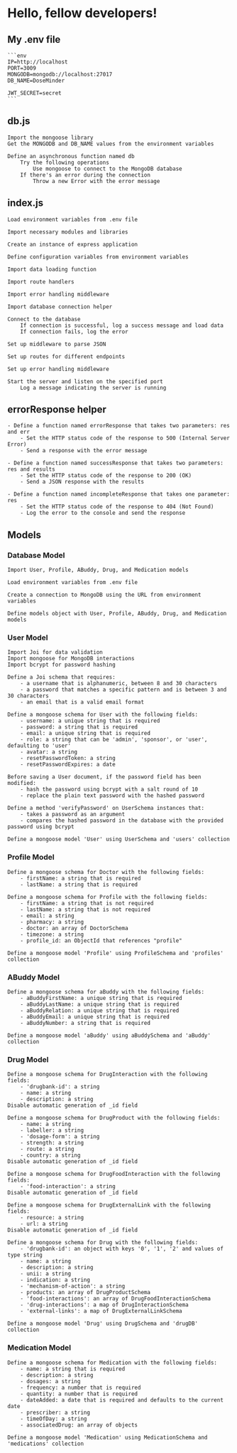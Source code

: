 # Hello, fellow developers!

## My .env file

    ```env
    IP=http://localhost
    PORT=3009
    MONGODB=mongodb://localhost:27017
    DB_NAME=DoseMinder

    JWT_SECRET=secret
    ```

## db.js
    Import the mongoose library
    Get the MONGODB and DB_NAME values from the environment variables

    Define an asynchronous function named db
        Try the following operations
            Use mongoose to connect to the MongoDB database
        If there's an error during the connection
            Throw a new Error with the error message

## index.js
    Load environment variables from .env file
    
    Import necessary modules and libraries

    Create an instance of express application

    Define configuration variables from environment variables

    Import data loading function

    Import route handlers

    Import error handling middleware

    Import database connection helper

    Connect to the database
        If connection is successful, log a success message and load data
        If connection fails, log the error

    Set up middleware to parse JSON

    Set up routes for different endpoints

    Set up error handling middleware

    Start the server and listen on the specified port
        Log a message indicating the server is running


## errorResponse helper

    - Define a function named errorResponse that takes two parameters: res and err
        - Set the HTTP status code of the response to 500 (Internal Server Error)
        - Send a response with the error message

    - Define a function named successResponse that takes two parameters: res and results
        - Set the HTTP status code of the response to 200 (OK)
        - Send a JSON response with the results

    - Define a function named incompleteResponse that takes one parameter: res
        - Set the HTTP status code of the response to 404 (Not Found)
        - Log the error to the console and send the response


## Models

### Database Model

    Import User, Profile, ABuddy, Drug, and Medication models

    Load environment variables from .env file

    Create a connection to MongoDB using the URL from environment variables

    Define models object with User, Profile, ABuddy, Drug, and Medication models

### User Model

    Import Joi for data validation
    Import mongoose for MongoDB interactions
    Import bcrypt for password hashing

    Define a Joi schema that requires:
        - a username that is alphanumeric, between 8 and 30 characters
        - a password that matches a specific pattern and is between 3 and 30 characters
        - an email that is a valid email format

    Define a mongoose schema for User with the following fields:
        - username: a unique string that is required
        - password: a string that is required
        - email: a unique string that is required
        - role: a string that can be 'admin', 'sponsor', or 'user', defaulting to 'user'
        - avatar: a string
        - resetPasswordToken: a string
        - resetPasswordExpires: a date

    Before saving a User document, if the password field has been modified:
        - hash the password using bcrypt with a salt round of 10
        - replace the plain text password with the hashed password

    Define a method 'verifyPassword' on UserSchema instances that:
        - takes a password as an argument
        - compares the hashed password in the database with the provided password using bcrypt

    Define a mongoose model 'User' using UserSchema and 'users' collection

### Profile Model

    Define a mongoose schema for Doctor with the following fields:
        - firstName: a string that is required
        - lastName: a string that is required

    Define a mongoose schema for Profile with the following fields:
        - firstName: a string that is not required
        - lastName: a string that is not required
        - email: a string
        - pharmacy: a string
        - doctor: an array of DoctorSchema
        - timezone: a string
        - profile_id: an ObjectId that references "profile"

    Define a mongoose model 'Profile' using ProfileSchema and 'profiles' collection

### ABuddy Model

    Define a mongoose schema for aBuddy with the following fields:
        - aBuddyFirstName: a unique string that is required
        - aBuddyLastName: a unique string that is required
        - aBuddyRelation: a unique string that is required
        - aBuddyEmail: a unique string that is required
        - aBuddyNumber: a string that is required

    Define a mongoose model 'aBuddy' using aBuddySchema and 'aBuddy' collection

### Drug Model

    Define a mongoose schema for DrugInteraction with the following fields:
        - 'drugbank-id': a string
        - name: a string
        - description: a string
    Disable automatic generation of _id field

    Define a mongoose schema for DrugProduct with the following fields:
        - name: a string
        - labeller: a string
        - 'dosage-form': a string
        - strength: a string
        - route: a string
        - country: a string
    Disable automatic generation of _id field

    Define a mongoose schema for DrugFoodInteraction with the following fields:
        - 'food-interaction': a string
    Disable automatic generation of _id field

    Define a mongoose schema for DrugExternalLink with the following fields:
        - resource: a string
        - url: a string
    Disable automatic generation of _id field

    Define a mongoose schema for Drug with the following fields:
        - 'drugbank-id': an object with keys '0', '1', '2' and values of type string
        - name: a string
        - description: a string
        - unii: a string
        - indication: a string
        - 'mechanism-of-action': a string
        - products: an array of DrugProductSchema
        - 'food-interactions': an array of DrugFoodInteractionSchema
        - 'drug-interactions': a map of DrugInteractionSchema
        - 'external-links': a map of DrugExternalLinkSchema

    Define a mongoose model 'Drug' using DrugSchema and 'drugDB' collection

### Medication Model

    Define a mongoose schema for Medication with the following fields:
        - name: a string that is required
        - description: a string
        - dosages: a string
        - frequency: a number that is required
        - quantity: a number that is required
        - dateAdded: a date that is required and defaults to the current date
        - prescriber: a string
        - timeOfDay: a string
        - associatedDrug: an array of objects

    Define a mongoose model 'Medication' using MedicationSchema and 'medications' collection